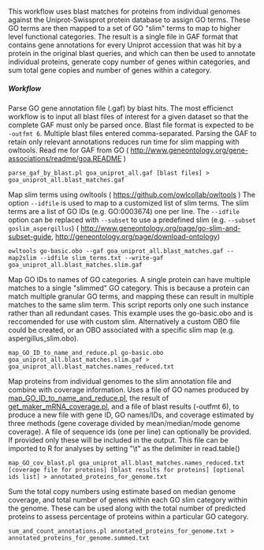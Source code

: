 This workflow uses blast matches for proteins from individual genomes against the Uniprot-Swissprot protein database to assign GO terms. These GO terms are then mapped to a set of GO "slim" terms to map to higher level functional categories. The result is a single file in GAF format that contains gene annotations for every Uniprot accession that was hit by a protein in the original blast queries, and which can then be used to annotate individual proteins, generate copy number of genes within categories, and sum total gene copies and number of genes within a category.


##### Workflow

Parse GO gene annotation file (.gaf) by blast hits. The most efficienct workflow is to input all blast files of interest for a given dataset so that the complete GAF must only be parsed once. Blast file format is expected to be `-outfmt 6`. Multiple blast files entered comma-separated.
Parsing the GAF to retain only relevant annotations reduces run time for slim mapping with owltools.
Read me for GAF from GO ( http://www.geneontology.org/gene-associations/readme/goa.README )

```
parse_gaf_by_blast.pl goa_uniprot_all.gaf [blast files] > goa_uniprot_all.blast_matches.gaf
```

Map slim terms using owltools ( https://github.com/owlcollab/owltools )
The option `--idfile` is used to map to a customized list of slim terms. The slim terms are a list of GO IDs (e.g. GO:0003674) one per line. The `--idfile` option can be replaced with `--subset` to use a predefined slim (e.g. `--subset goslim_aspergillus`) ( http://www.geneontology.org/page/go-slim-and-subset-guide, http://geneontology.org/page/download-ontology)

```
owltools go-basic.obo --gaf goa_uniprot_all.blast_matches.gaf --map2slim --idfile slim_terms.txt --write-gaf goa_uniprot_all.blast_matches.slim.gaf
```

Map GO IDs to names of GO categories. A single protein can have multiple matches to a single "slimmed" GO category. This is because a protein can match multiple granular GO terms, and mapping these can result in multiple matches to the same slim term. This script reports only one such instance rather than all redundant cases.
This example uses the go-basic.obo and is reccomended for use with custom slim. Alternatively a custom OBO file could be created, or an OBO associated with a specific slim map (e.g. aspergillus_slim.obo).

```
map_GO_ID_to_name_and_reduce.pl go-basic.obo goa_uniprot_all.blast_matches.slim.gaf > goa_uniprot_all.blast_matches.names_reduced.txt
```

Map proteins from individual genomes to the slim annotation file and combine with coverage information. Uses a file of GO names produced by [map_GO_ID_to_name_and_reduce.pl](map_GO_ID_to_name_and_reduce.pl), the result of [get_maker_mRNA_coverage.pl](get_maker_mRNA_coverage.pl), and a file of blast results (-outfmt 6), to produce a new file with gene ID, GO names/IDs, and coverage estimated by three methods (gene coverage divided by mean/median/mode genome coverage). A file of sequence ids (one per line) can optionally be provided. If provided only these will be included in the output.
This file can be imported to R for analyses by setting "\t" as the delimiter in read.table()

```
map_GO_cov_blast.pl goa_uniprot_all.blast_matches.names_reduced.txt [coverage file for proteins] [blast results for proteins] [optional ids list] > annotated_proteins_for_genome.txt
```

Sum the total copy numbers using estimate based on median genome coverage, and total number of genes within each GO slim category within the genome. These can be used along with the total number of predicted proteins to assess percentage of proteins within a particular GO category. 

```
sum_and_count_annotations.pl annotated_proteins_for_genome.txt > annotated_proteins_for_genome.summed.txt
```
